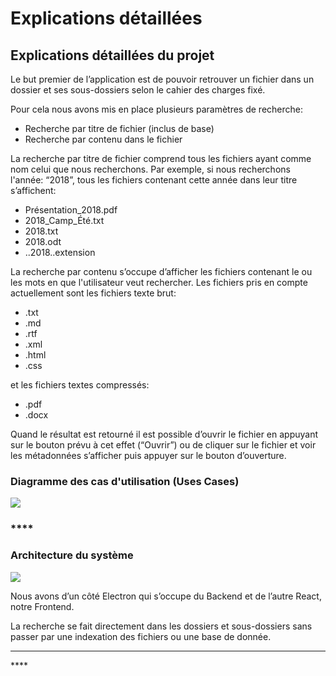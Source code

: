 # Explications détaillées

## Explications détaillées du projet

Le but premier de l’application est de pouvoir retrouver un fichier dans un dossier et ses sous-dossiers selon le cahier des charges fixé.  


Pour cela nous avons mis en place plusieurs paramètres de recherche:  


* Recherche par titre de fichier \(inclus de base\)
* Recherche par contenu dans le fichier

La recherche par titre de fichier comprend tous les fichiers ayant comme nom celui que nous recherchons. Par exemple, si nous recherchons l'année: “2018”, tous les fichiers contenant cette année dans leur titre s’affichent:

* Présentation\_2018.pdf
* 2018\_Camp\_Été.txt
* 2018.txt
* 2018.odt
* ..2018..extension

La recherche par contenu s’occupe d’afficher les fichiers contenant le ou les mots en que l'utilisateur veut rechercher. Les fichiers pris en compte actuellement sont les fichiers texte brut:

* .txt
* .md
* .rtf
* .xml
* .html
* .css

et les fichiers textes compressés:

* .pdf
* .docx

Quand le résultat est retourné il est possible d’ouvrir le fichier en appuyant sur le bouton prévu à cet effet \(“Ouvrir”\) ou de cliquer sur le fichier et voir les métadonnées s’afficher puis appuyer sur le bouton d’ouverture.  


### **Diagramme des cas d'utilisation \(Uses Cases\)**



![](https://lh6.googleusercontent.com/aCtnHP8QD7oDm6rS5oVBGFsM6PLYHSKgrCHskbElsq1ev5ecFEneM3OUY8uf_HHFiQ2623daOtXRFirafNoS2AAjUSpNj8WzIM_ircBn-Si1gv2-QOuF4hY_J9TSB1qp9ulcr0Wk)

### \*\*\*\*

### **Architecture du système**



![](https://lh4.googleusercontent.com/6pf9MjAzrDqlCMvhPjXWhj98q1cgPIHrERb07ToIB_BRikC0Zlvyo3ax8KrrGZOHRuVjmU1wI58RXvKeFm6gXHb4NPsH0LgY2PsF_t1YPJJTu3pRMlRDIirOFI9suEUHjXr4YiBf)



Nous avons d’un côté Electron qui s’occupe du Backend et de l’autre React, notre Frontend.  


La recherche se fait directement dans les dossiers et sous-dossiers sans passer par une indexation des fichiers ou une base de donnée.  
****

\*\*\*\*


